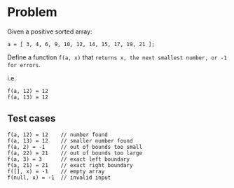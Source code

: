 # Problem

Given a positive sorted array:

```
a = [ 3, 4, 6, 9, 10, 12, 14, 15, 17, 19, 21 ];
```

Define a function `f(a, x)` that `returns x, the next smallest number, or -1 for errors`.

i.e.

```
f(a, 12) = 12
f(a, 13) = 12
```

## Test cases

```
f(a, 12) = 12    // number found
f(a, 13) = 12    // smaller number found
f(a, 2) = -1     // out of bounds too small
f(a, 22) = 21    // out of bounds too large
f(a, 3) = 3      // exact left boundary
f(a, 21) = 21    // exact right boundary
f([], x) = -1    // empty array
f(null, x) = -1  // invalid input
```
